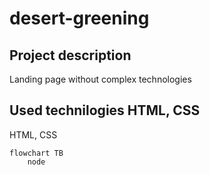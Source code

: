 # desert-greening
## Project description
Landing page without complex technologies
## Used technilogies HTML, CSS
HTML, CSS

```mermaid
flowchart TB
	node
```
